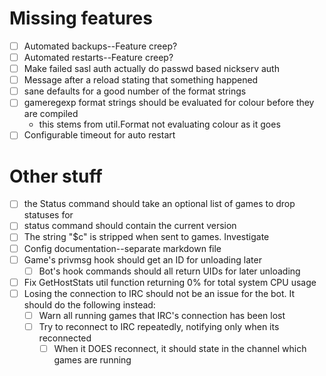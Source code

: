 # Missing features
- [ ] Automated backups--Feature creep?
- [ ] Automated restarts--Feature creep?
- [ ] Make failed sasl auth actually do passwd based nickserv auth
- [ ] Message after a reload stating that something happened
- [ ] sane defaults for a good number of the format strings
- [ ] gameregexp format strings should be evaluated for colour before they are compiled
    - this stems from util.Format not evaluating colour as it goes
- [ ] Configurable timeout for auto restart

# Other stuff
- [ ] the Status command should take an optional list of games to drop statuses for
- [ ] status command should contain the current version
- [ ] The string "$c" is stripped when sent to games. Investigate
- [ ] Config documentation--separate markdown file
- [ ] Game's privmsg hook should get an ID for unloading later
    - [ ] Bot's hook commands should all return UIDs for later unloading
- [ ] Fix GetHostStats util function returning 0% for total system CPU usage
- [ ] Losing the connection to IRC should not be an issue for the bot. It should do the following instead:
    - [ ] Warn all running games that IRC's connection has been lost
    - [ ] Try to reconnect to IRC repeatedly, notifying only when its reconnected
        - [ ] When it DOES reconnect, it should state in the channel which games are running
